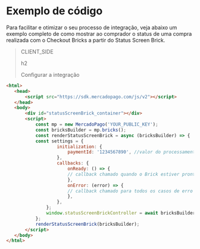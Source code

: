 # Exemplo de código 
 
Para facilitar e otimizar o seu processo de integração, veja abaixo um exemplo completo de como mostrar ao comprador o status de uma compra realizada com o Checkout Bricks a partir do Status Screen Brick.

> CLIENT_SIDE
>
> h2
>
> Configurar a integração

```html
<html>
   <head>
       <script src="https://sdk.mercadopago.com/js/v2"></script>
   </head>
   <body>
       <div id="statusScreenBrick_container"></div>
       <script>
           const mp = new MercadoPago('YOUR_PUBLIC_KEY');
           const bricksBuilder = mp.bricks();
           const renderStatusScreenBrick = async (bricksBuilder) => {
           const settings = {
                   initialization: {
                       paymentId: '1234567890', //valor do processamento a ser realizado
                   },
                   callbacks: {
                       onReady: () => {
                       // callback chamado quando o Brick estiver pronto
                       },
                       onError: (error) => {
                       // callback chamado para todos os casos de erro do Brick
                       },
                   },
               };
               window.statusScreenBrickController = await bricksBuilder.create('statusScreen', 'statusScreenBrick_container', settings);
           };
           renderStatusScreenBrick(bricksBuilder);
       </script>
   </body>
</html>
```